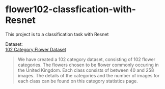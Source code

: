 # flower102-classfication-with-Resnet
This project is to a classification task with Resnet 

Dataset:  
[102 Category Flower Dataset](http://www.robots.ox.ac.uk/~vgg/data/flowers/102/index.html)  
> We have created a 102 category dataset, consisting of 102 flower categories. The flowers chosen to be flower commonly occuring in the United Kingdom. Each class consists of between 40 and 258 images. The details of the categories and the number of images for each class can be found on this category statistics page.
